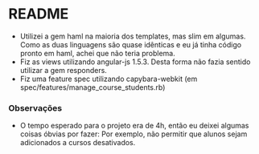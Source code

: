 # README

* Utilizei a gem haml na maioria dos templates, mas slim em algumas. Como as duas linguagens são quase idênticas e eu já tinha código pronto em haml, achei que não teria problema.
* Fiz as views utilizando angular-js 1.5.3. Desta forma não fazia sentido utilizar a gem responders.
* Fiz uma feature spec utilizando capybara-webkit (em spec/features/manage_course_students.rb)

### Observações

* O tempo esperado para o projeto era de 4h, então eu deixei algumas coisas óbvias por fazer: Por exemplo, não permitir que alunos sejam adicionados a cursos desativados.